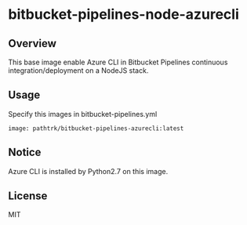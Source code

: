 # bitbucket-pipelines-node-azurecli

## Overview

This base image enable Azure CLI in Bitbucket Pipelines continuous integration/deployment on a NodeJS stack.

## Usage

Specify this images in bitbucket-pipelines.yml

```
image: pathtrk/bitbucket-pipelines-azurecli:latest
```

## Notice

Azure CLI is installed by Python2.7 on this image.


## License

MIT